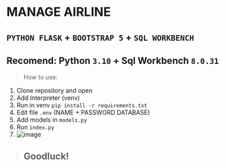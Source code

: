 # MANAGE AIRLINE

## `PYTHON FLASK` + `BOOTSTRAP 5` + `SQL WORKBENCH`

## Recomend: Python `3.10` + Sql Workbench `8.0.31`

> How to use:

1. Clone repository and open
2. Add Interpreter (venv)
3. Run in venv `pip install -r requirements.txt`
4. Edit file `.env` (NAME + PASSWORD DATABASE)
5. Add models in `models.py`
6. Run `index.py`
7. ![image](https://user-images.githubusercontent.com/82250843/205350973-a6013ae6-10f3-46b9-8f22-58ba40cda29d.png)

> ## Goodluck!
